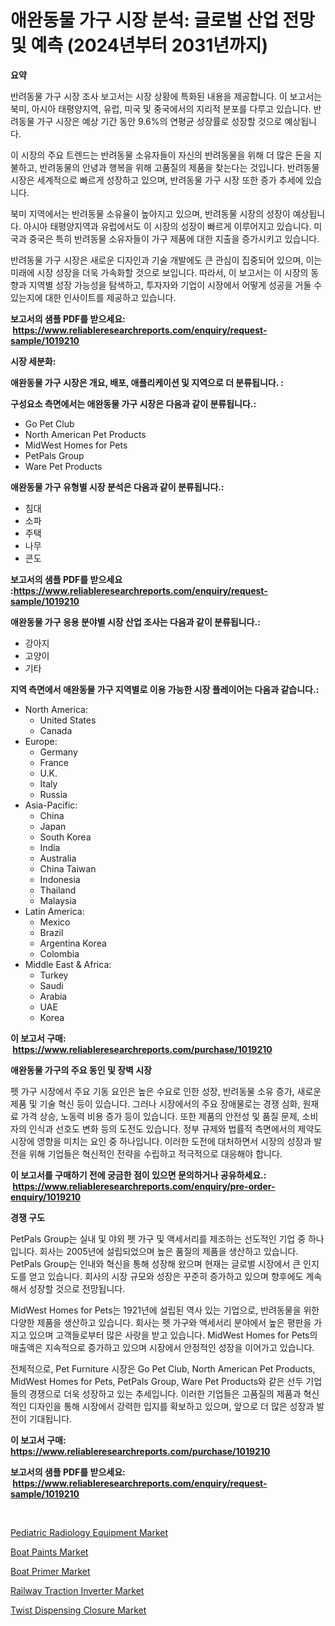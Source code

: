 <p><h1>애완동물 가구 시장 분석: 글로벌 산업 전망 및 예측 (2024년부터 2031년까지)</h1></p><p><strong>요약</strong></p>
<p><p>반려동물 가구 시장 조사 보고서는 시장 상황에 특화된 내용을 제공합니다. 이 보고서는 북미, 아시아 태평양지역, 유럽, 미국 및 중국에서의 지리적 분포를 다루고 있습니다. 반려동물 가구 시장은 예상 기간 동안 9.6%의 연평균 성장률로 성장할 것으로 예상됩니다. </p><p>이 시장의 주요 트렌드는 반려동물 소유자들이 자신의 반려동물을 위해 더 많은 돈을 지불하고, 반려동물의 안녕과 행복을 위해 고품질의 제품을 찾는다는 것입니다. 반려동물 시장은 세계적으로 빠르게 성장하고 있으며, 반려동물 가구 시장 또한 증가 추세에 있습니다.</p><p>북미 지역에서는 반려동물 소유율이 높아지고 있으며, 반려동물 시장의 성장이 예상됩니다. 아시아 태평양지역과 유럽에서도 이 시장의 성장이 빠르게 이루어지고 있습니다. 미국과 중국은 특히 반려동물 소유자들이 가구 제품에 대한 지출을 증가시키고 있습니다.</p><p>반려동물 가구 시장은 새로운 디자인과 기술 개발에도 큰 관심이 집중되어 있으며, 이는 미래에 시장 성장을 더욱 가속화할 것으로 보입니다. 따라서, 이 보고서는 이 시장의 동향과 지역별 성장 가능성을 탐색하고, 투자자와 기업이 시장에서 어떻게 성공을 거둘 수 있는지에 대한 인사이트를 제공하고 있습니다.</p></p>
<p><strong>보고서의 샘플 PDF를 받으세요: &nbsp;<a href="https://www.reliableresearchreports.com/enquiry/request-sample/1019210">https://www.reliableresearchreports.com/enquiry/request-sample/1019210</a></strong></p>
<p><strong>시장 세분화:</strong></p>
<p><strong> 애완동물 가구 시장은 개요, 배포, 애플리케이션 및 지역으로 더 분류됩니다. :</strong></p>
<p><strong>구성요소 측면에서는 애완동물 가구 시장은 다음과 같이 분류됩니다.:</strong></p>
<p><ul><li>Go Pet Club</li><li>North American Pet Products</li><li>MidWest Homes for Pets</li><li>PetPals Group</li><li>Ware Pet Products</li></ul></p>
<p><strong> 애완동물 가구 유형별 시장 분석은 다음과 같이 분류됩니다.:</strong></p>
<p><ul><li>침대</li><li>소파</li><li>주택</li><li>나무</li><li>콘도</li></ul></p>
<p><strong>보고서의 샘플 PDF를 받으세요 :<a href="https://www.reliableresearchreports.com/enquiry/request-sample/1019210">https://www.reliableresearchreports.com/enquiry/request-sample/1019210</a></strong></p>
<p><strong> 애완동물 가구 응용 분야별 시장 산업 조사는 다음과 같이 분류됩니다.:</strong></p>
<p><ul><li>강아지</li><li>고양이</li><li>기타</li></ul></p>
<p><strong>지역 측면에서 애완동물 가구 지역별로 이용 가능한 시장 플레이어는 다음과 같습니다.:</strong></p>
<p><ul>
    <li>
        North America:
        <ul>
            <li>United States</li>
            <li>Canada</li>
        </ul>
    </li>
    <li>
        Europe:
        <ul>
            <li>Germany</li>
            <li>France</li>
            <li>U.K.</li>
            <li>Italy</li>
            <li>Russia</li>
        </ul>
    </li>
    <li>
        Asia-Pacific:
        <ul>
            <li>China</li>
            <li>Japan</li>
            <li>South Korea</li>
            <li>India</li>
            <li>Australia</li>
            <li>China Taiwan</li>
            <li>Indonesia</li>
            <li>Thailand</li>
            <li>Malaysia</li>
        </ul>
    </li>
    <li>
        Latin America:
        <ul>
            <li>Mexico</li>
            <li>Brazil</li>
            <li>Argentina Korea</li>
            <li>Colombia</li>
        </ul>
    </li>
    <li>
        Middle East & Africa:
        <ul>
            <li>Turkey</li>
            <li>Saudi</li>
            <li>Arabia</li>
            <li>UAE</li>
            <li>Korea</li>
        </ul>
    </li>
    </ul></p>
<p><strong>이 보고서 구매: &nbsp;<a href="https://www.reliableresearchreports.com/purchase/1019210">https://www.reliableresearchreports.com/purchase/1019210</a></strong></p>
<p><strong>애완동물 가구의 주요 동인 및 장벽 시장</strong></p>
<p><p>펫 가구 시장에서 주요 기동 요인은 높은 수요로 인한 성장, 반려동물 소유 증가, 새로운 제품 및 기술 혁신 등이 있습니다. 그러나 시장에서의 주요 장애물로는 경쟁 심화, 원재료 가격 상승, 노동력 비용 증가 등이 있습니다. 또한 제품의 안전성 및 품질 문제, 소비자의 인식과 선호도 변화 등의 도전도 있습니다. 정부 규제와 법률적 측면에서의 제약도 시장에 영향을 미치는 요인 중 하나입니다. 이러한 도전에 대처하면서 시장의 성장과 발전을 위해 기업들은 혁신적인 전략을 수립하고 적극적으로 대응해야 합니다.</p></p>
<p><strong>이 보고서를 구매하기 전에 궁금한 점이 있으면 문의하거나 공유하세요.: &nbsp;<a href="https://www.reliableresearchreports.com/enquiry/pre-order-enquiry/1019210">https://www.reliableresearchreports.com/enquiry/pre-order-enquiry/1019210</a></strong></p>
<p><strong>경쟁 구도</strong></p>
<p><p>PetPals Group는 실내 및 야외 펫 가구 및 액세서리를 제조하는 선도적인 기업 중 하나입니다. 회사는 2005년에 설립되었으며 높은 품질의 제품을 생산하고 있습니다. PetPals Group는 인내와 혁신을 통해 성장해 왔으며 현재는 글로벌 시장에서 큰 인지도를 얻고 있습니다. 회사의 시장 규모와 성장은 꾸준히 증가하고 있으며 향후에도 계속해서 성장할 것으로 전망됩니다.</p><p>MidWest Homes for Pets는 1921년에 설립된 역사 있는 기업으로, 반려동물을 위한 다양한 제품을 생산하고 있습니다. 회사는 펫 가구와 액세서리 분야에서 높은 평판을 가지고 있으며 고객들로부터 많은 사랑을 받고 있습니다. MidWest Homes for Pets의 매출액은 지속적으로 증가하고 있으며 시장에서 안정적인 성장을 이어가고 있습니다.</p><p>전체적으로, Pet Furniture 시장은 Go Pet Club, North American Pet Products, MidWest Homes for Pets, PetPals Group, Ware Pet Products와 같은 선두 기업들의 경쟁으로 더욱 성장하고 있는 추세입니다. 이러한 기업들은 고품질의 제품과 혁신적인 디자인을 통해 시장에서 강력한 입지를 확보하고 있으며, 앞으로 더 많은 성장과 발전이 기대됩니다.</p></p>
<p><strong>이 보고서 구매: &nbsp; <a href="https://www.reliableresearchreports.com/purchase/1019210">https://www.reliableresearchreports.com/purchase/1019210</a></strong></p>
<p><strong>보고서의 샘플 PDF를 받으세요: &nbsp;<a href="https://www.reliableresearchreports.com/enquiry/request-sample/1019210">https://www.reliableresearchreports.com/enquiry/request-sample/1019210</a></strong><strong></strong></p>
<p>&nbsp;</p>
<p><p><a href="https://automatic-knee-4c7.notion.site/Pediatric-Radiology-Equipment-Market-Size-Growing-and-Forecasted-for-period-from-2024-2031-and-pro-d9cc2282b5a3487991c3ba00865f5b33">Pediatric Radiology Equipment Market</a></p><p><a href="https://github.com/yoshih12/Market-Research-Report-List-2/blob/main/boat-paints-market.md">Boat Paints Market</a></p><p><a href="https://github.com/castoriffic/Market-Research-Report-List-3/blob/main/boat-primer-market.md">Boat Primer Market</a></p><p><a href="https://issuu.com/reportprime-2/docs/railway-traction-inverter-market-size-2030.pptx">Railway Traction Inverter Market</a></p><p><a href="https://issuu.com/reportprime-2/docs/twist-dispensing-closure-market-size-2030.pptx">Twist Dispensing Closure Market</a></p></p>